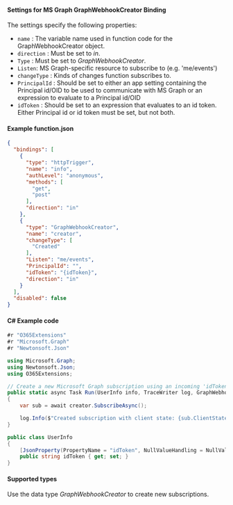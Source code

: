 #### Settings for MS Graph GraphWebhookCreator Binding
The settings specify the following properties:

- `name` : The variable name used in function code for the GraphWebhookCreator object. 
- `direction` : Must be set to *in*. 
- `Type` : Must be set to *GraphWebhookCreator*.
- `Listen`: MS Graph-specific resource to subscribe to (e.g. 'me/events')
- `changeType` : Kinds of changes function subscribes to.
- `PrincipalId` : Should be set to either an app setting containing the Principal id/OID to be used to communicate with MS Graph or an expression to evaluate to a Principal id/OID
- `idToken` : Should be set to an expression that evaluates to an id token. Either Principal id or id token must be set, but not both.
#### Example function.json
```json
{
  "bindings": [
    {
      "type": "httpTrigger",
      "name": "info",
      "authLevel": "anonymous",
      "methods": [
        "get",
        "post"
      ],
      "direction": "in"
    },
    {
      "type": "GraphWebhookCreator",
      "name": "creator",
      "changeType": [
        "Created"
      ],
      "Listen": "me/events",
      "PrincipalId": "",
      "idToken": "{idToken}",
      "direction": "in"
    }
  ],
  "disabled": false
}
```

#### C# Example code
```csharp
#r "O365Extensions"
#r "Microsoft.Graph"
#r "Newtonsoft.Json"

using Microsoft.Graph;
using Newtonsoft.Json;
using O365Extensions;

// Create a new Microsoft Graph subscription using an incoming 'idToken' parameter from an Http Trigger
public static async Task Run(UserInfo info, TraceWriter log, GraphWebhookCreator creator)
{
    var sub = await creator.SubscribeAsync();

    log.Info($"Created subscription with client state: {sub.ClientState}");
}

public class UserInfo
{     
    [JsonProperty(PropertyName = "idToken", NullValueHandling = NullValueHandling.Ignore)]
    public string idToken { get; set; }
}
```

#### Supported types

Use the data type *GraphWebhookCreator* to create new subscriptions.
